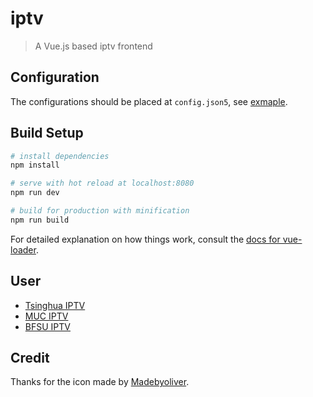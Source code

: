 # iptv

> A Vue.js based iptv frontend

## Configuration

The configurations should be placed at `config.json5`, see [exmaple](config.example.json5).

## Build Setup

``` bash
# install dependencies
npm install

# serve with hot reload at localhost:8080
npm run dev

# build for production with minification
npm run build
```

For detailed explanation on how things work, consult the [docs for vue-loader](http://vuejs.github.io/vue-loader).

## User

* [Tsinghua IPTV](https://iptv.tsinghua.edu.cn/)
* [MUC IPTV](https://iptv.muc.edu.cn/)
* [BFSU IPTV](https://tv.bfsu.edu.cn/bfsu/)

## Credit

Thanks for the icon made by [Madebyoliver](http://www.flaticon.com/authors/madebyoliver).
